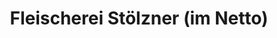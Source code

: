 ---
title: "Fleischerei Stölzner (im Netto)"
url: /gera/fleischerei-stoelzner-im-netto/
shop: Metzgerei
---